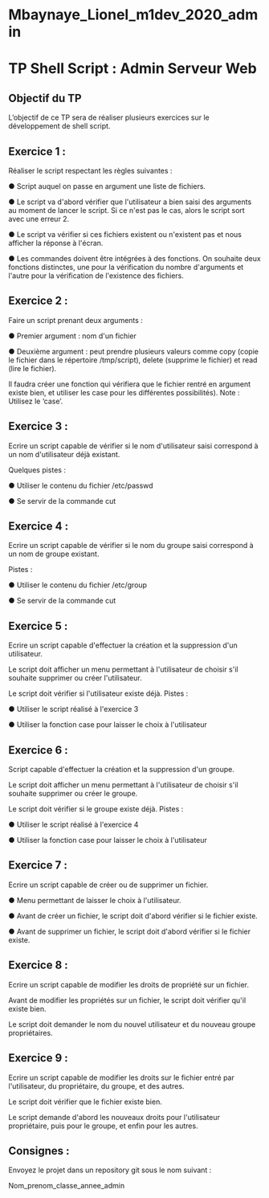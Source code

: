 # Mbaynaye_Lionel_m1dev_2020_admin

# TP Shell Script : Admin Serveur Web

## Objectif du TP

L’objectif de ce TP sera de réaliser plusieurs exercices sur le
développement de shell script.

## Exercice 1 :

Réaliser le script respectant les règles suivantes :

● Script auquel on passe en argument une liste de fichiers.

● Le script va d'abord vérifier que l'utilisateur a bien saisi des
arguments au moment de lancer le script. Si ce n'est pas le cas, alors
le script sort avec une erreur 2.

● Le script va vérifier si ces fichiers existent ou n'existent pas et nous
afficher la réponse à l'écran.

● Les commandes doivent être intégrées à des fonctions. On souhaite
deux fonctions distinctes, une pour la vérification du nombre
d'arguments et l'autre pour la vérification de l'existence des fichiers.

## Exercice 2 :
Faire un script prenant deux arguments :

● Premier argument : nom d'un fichier

● Deuxième argument : peut prendre plusieurs valeurs comme copy
(copie le fichier dans le répertoire /tmp/script), delete (supprime le
fichier) et read (lire le fichier).

Il faudra créer une fonction qui vérifiera que le fichier rentré en argument
existe bien, et utiliser les case pour les différentes possibilités).
Note : Utilisez le ‘case’.

## Exercice 3 :
Ecrire un script capable de vérifier si le nom d'utilisateur saisi correspond à
un nom d'utilisateur déjà existant.

Quelques pistes :

● Utiliser le contenu du fichier /etc/passwd

● Se servir de la commande cut

## Exercice 4 :
Ecrire un script capable de vérifier si le nom du groupe saisi correspond à
un nom de groupe existant.

Pistes :

● Utiliser le contenu du fichier /etc/group

● Se servir de la commande cut

## Exercice 5 :

Ecrire un script capable d'effectuer la création et la suppression d'un
utilisateur.

Le script doit afficher un menu permettant à l'utilisateur de choisir s'il
souhaite supprimer ou créer l'utilisateur.

Le script doit vérifier si l'utilisateur existe déjà.
Pistes :

● Utiliser le script réalisé à l'exercice 3

● Utiliser la fonction case pour laisser le choix à l'utilisateur

## Exercice 6 :

Script capable d'effectuer la création et la suppression d'un groupe.

Le script doit afficher un menu permettant à l'utilisateur de choisir s'il
souhaite supprimer ou créer le groupe.

Le script doit vérifier si le groupe existe déjà.
Pistes :

● Utiliser le script réalisé à l'exercice 4

● Utiliser la fonction case pour laisser le choix à l'utilisateur

## Exercice 7 :

Ecrire un script capable de créer ou de supprimer un fichier.

● Menu permettant de laisser le choix à l'utilisateur.

● Avant de créer un fichier, le script doit d'abord vérifier si le fichier
existe.

● Avant de supprimer un fichier, le script doit d'abord vérifier si le fichier
existe.

## Exercice 8 :

Ecrire un script capable de modifier les droits de propriété sur un fichier.

Avant de modifier les propriétés sur un fichier, le script doit vérifier qu'il
existe bien.

Le script doit demander le nom du nouvel utilisateur et du nouveau groupe
propriétaires.

## Exercice 9 :

Ecrire un script capable de modifier les droits sur le fichier entré par
l'utilisateur, du propriétaire, du groupe, et des autres.

Le script doit vérifier que le fichier existe bien.

Le script demande d'abord les nouveaux droits pour l'utilisateur
propriétaire, puis pour le groupe, et enfin pour les autres.

## Consignes :
Envoyez le projet dans un repository git sous le nom suivant :

Nom_prenom_classe_annee_admin
